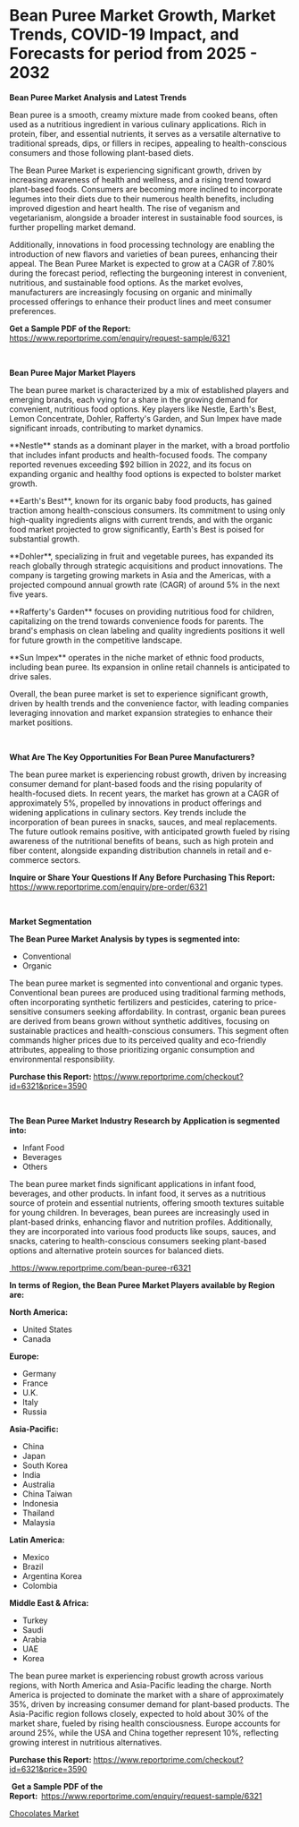 <p><h1>Bean Puree Market Growth, Market Trends, COVID-19 Impact, and Forecasts for period from 2025 - 2032</h1></p><p><strong>Bean Puree Market Analysis and Latest Trends</strong></p>
<p><p>Bean puree is a smooth, creamy mixture made from cooked beans, often used as a nutritious ingredient in various culinary applications. Rich in protein, fiber, and essential nutrients, it serves as a versatile alternative to traditional spreads, dips, or fillers in recipes, appealing to health-conscious consumers and those following plant-based diets.</p><p>The Bean Puree Market is experiencing significant growth, driven by increasing awareness of health and wellness, and a rising trend toward plant-based foods. Consumers are becoming more inclined to incorporate legumes into their diets due to their numerous health benefits, including improved digestion and heart health. The rise of veganism and vegetarianism, alongside a broader interest in sustainable food sources, is further propelling market demand.</p><p>Additionally, innovations in food processing technology are enabling the introduction of new flavors and varieties of bean purees, enhancing their appeal. The Bean Puree Market is expected to grow at a CAGR of 7.80% during the forecast period, reflecting the burgeoning interest in convenient, nutritious, and sustainable food options. As the market evolves, manufacturers are increasingly focusing on organic and minimally processed offerings to enhance their product lines and meet consumer preferences.</p></p>
<p><strong>Get a Sample PDF of the Report:&nbsp;</strong> <a href="https://www.reportprime.com/enquiry/request-sample/6321?utm_campaign=2215&utm_medium=2&utm_source=Github&utm_content=ia&utm_term=19032025&utm_id=bean-puree">https://www.reportprime.com/enquiry/request-sample/6321</a></p>
<p>&nbsp;</p>
<p><strong>Bean Puree Major Market Players</strong></p>
<p><p>The bean puree market is characterized by a mix of established players and emerging brands, each vying for a share in the growing demand for convenient, nutritious food options. Key players like Nestle, Earth's Best, Lemon Concentrate, Dohler, Rafferty's Garden, and Sun Impex have made significant inroads, contributing to market dynamics.</p><p>**Nestle** stands as a dominant player in the market, with a broad portfolio that includes infant products and health-focused foods. The company reported revenues exceeding $92 billion in 2022, and its focus on expanding organic and healthy food options is expected to bolster market growth.</p><p>**Earth's Best**, known for its organic baby food products, has gained traction among health-conscious consumers. Its commitment to using only high-quality ingredients aligns with current trends, and with the organic food market projected to grow significantly, Earth's Best is poised for substantial growth.</p><p>**Dohler**, specializing in fruit and vegetable purees, has expanded its reach globally through strategic acquisitions and product innovations. The company is targeting growing markets in Asia and the Americas, with a projected compound annual growth rate (CAGR) of around 5% in the next five years.</p><p>**Rafferty's Garden** focuses on providing nutritious food for children, capitalizing on the trend towards convenience foods for parents. The brand's emphasis on clean labeling and quality ingredients positions it well for future growth in the competitive landscape.</p><p>**Sun Impex** operates in the niche market of ethnic food products, including bean puree. Its expansion in online retail channels is anticipated to drive sales.</p><p>Overall, the bean puree market is set to experience significant growth, driven by health trends and the convenience factor, with leading companies leveraging innovation and market expansion strategies to enhance their market positions.</p></p>
<p>&nbsp;</p>
<p><strong>What Are The Key Opportunities For Bean Puree Manufacturers?</strong></p>
<p><p>The bean puree market is experiencing robust growth, driven by increasing consumer demand for plant-based foods and the rising popularity of health-focused diets. In recent years, the market has grown at a CAGR of approximately 5%, propelled by innovations in product offerings and widening applications in culinary sectors. Key trends include the incorporation of bean purees in snacks, sauces, and meal replacements. The future outlook remains positive, with anticipated growth fueled by rising awareness of the nutritional benefits of beans, such as high protein and fiber content, alongside expanding distribution channels in retail and e-commerce sectors.</p></p>
<p><strong>Inquire or Share Your Questions If Any Before Purchasing This Report:</strong> <a href="https://www.reportprime.com/enquiry/pre-order/6321?utm_campaign=2215&utm_medium=2&utm_source=Github&utm_content=ia&utm_term=19032025&utm_id=bean-puree">https://www.reportprime.com/enquiry/pre-order/6321</a></p>
<p>&nbsp;</p>
<p><strong>Market Segmentation</strong></p>
<p><strong>The Bean Puree Market Analysis by types is segmented into:</strong></p>
<p><ul><li>Conventional</li><li>Organic</li></ul></p>
<p><p>The bean puree market is segmented into conventional and organic types. Conventional bean purees are produced using traditional farming methods, often incorporating synthetic fertilizers and pesticides, catering to price-sensitive consumers seeking affordability. In contrast, organic bean purees are derived from beans grown without synthetic additives, focusing on sustainable practices and health-conscious consumers. This segment often commands higher prices due to its perceived quality and eco-friendly attributes, appealing to those prioritizing organic consumption and environmental responsibility.</p></p>
<p><strong>Purchase this Report:&nbsp;</strong><a href="https://www.reportprime.com/checkout?id=6321&price=3590&utm_campaign=2215&utm_medium=2&utm_source=Github&utm_content=ia&utm_term=19032025&utm_id=bean-puree">https://www.reportprime.com/checkout?id=6321&price=3590</a></p>
<p>&nbsp;</p>
<p><strong>The Bean Puree Market Industry Research by Application is segmented into:</strong></p>
<p><ul><li>Infant Food</li><li>Beverages</li><li>Others</li></ul></p>
<p><p>The bean puree market finds significant applications in infant food, beverages, and other products. In infant food, it serves as a nutritious source of protein and essential nutrients, offering smooth textures suitable for young children. In beverages, bean purees are increasingly used in plant-based drinks, enhancing flavor and nutrition profiles. Additionally, they are incorporated into various food products like soups, sauces, and snacks, catering to health-conscious consumers seeking plant-based options and alternative protein sources for balanced diets.</p></p>
<p><a href="https://www.reportprime.com/bean-puree-r6321?utm_campaign=2215&utm_medium=2&utm_source=Github&utm_content=ia&utm_term=19032025&utm_id=bean-puree">&nbsp;https://www.reportprime.com/bean-puree-r6321</a></p>
<p><strong>In terms of Region, the Bean Puree Market Players available by Region are:</strong></p>
<p>
    <p> <strong> North America: </strong>
        <ul>
            <li>United States</li>
            <li>Canada</li>
        </ul>
        </p> 
    <p> <strong> Europe: </strong>
        <ul>
            <li>Germany</li>
            <li>France</li>
            <li>U.K.</li>
            <li>Italy</li>
            <li>Russia</li>
        </ul>
        </p> 
    <p> <strong> Asia-Pacific: </strong>
        <ul>
            <li>China</li>
            <li>Japan</li>
            <li>South Korea</li>
            <li>India</li>
            <li>Australia</li>
            <li>China Taiwan</li>
            <li>Indonesia</li>
            <li>Thailand</li>
            <li>Malaysia</li>
        </ul>
        </p> 
    <p> <strong> Latin America: </strong>
        <ul>
            <li>Mexico</li>
            <li>Brazil</li>
            <li>Argentina Korea</li>
            <li>Colombia</li>
        </ul>
        </p> 
    <p> <strong> Middle East & Africa: </strong>
        <ul>
            <li>Turkey</li>
            <li>Saudi</li>
            <li>Arabia</li>
            <li>UAE</li>
            <li>Korea</li>
        </ul>
    </p>
    </p>
<p><p>The bean puree market is experiencing robust growth across various regions, with North America and Asia-Pacific leading the charge. North America is projected to dominate the market with a share of approximately 35%, driven by increasing consumer demand for plant-based products. The Asia-Pacific region follows closely, expected to hold about 30% of the market share, fueled by rising health consciousness. Europe accounts for around 25%, while the USA and China together represent 10%, reflecting growing interest in nutritious alternatives.</p></p>
<p><strong>Purchase this Report: </strong><a href="https://www.reportprime.com/checkout?id=6321&price=3590&utm_campaign=2215&utm_medium=2&utm_source=Github&utm_content=ia&utm_term=19032025&utm_id=bean-puree">https://www.reportprime.com/checkout?id=6321&price=3590</a></p>
<p>&nbsp;<strong>Get a Sample PDF of the Report:&nbsp;&nbsp;</strong><a href="https://www.reportprime.com/enquiry/request-sample/6321?utm_campaign=2215&utm_medium=2&utm_source=Github&utm_content=ia&utm_term=19032025&utm_id=bean-puree">https://www.reportprime.com/enquiry/request-sample/6321</a></p>
<p><strong></strong></p>
<p><p><a href="https://github.com/siriyagayo/Market-Research-Report-List-1/blob/main/chocolates-market.md?utm_campaign=2215&utm_medium=2&utm_source=Github&utm_content=ia&utm_term=19032025&utm_id=bean-puree">Chocolates Market</a></p></p>